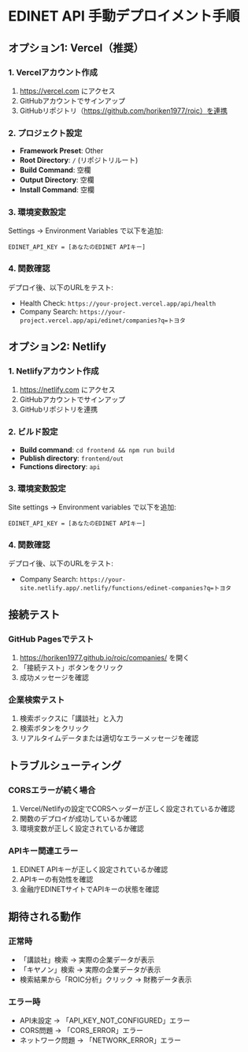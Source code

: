 # EDINET API 手動デプロイメント手順

## オプション1: Vercel（推奨）

### 1. Vercelアカウント作成
1. https://vercel.com にアクセス
2. GitHubアカウントでサインアップ
3. GitHubリポジトリ（https://github.com/horiken1977/roic）を連携

### 2. プロジェクト設定
- **Framework Preset**: Other
- **Root Directory**: `/` (リポジトリルート)
- **Build Command**: 空欄
- **Output Directory**: 空欄
- **Install Command**: 空欄

### 3. 環境変数設定
Settings → Environment Variables で以下を追加:
```
EDINET_API_KEY = [あなたのEDINET APIキー]
```

### 4. 関数確認
デプロイ後、以下のURLをテスト:
- Health Check: `https://your-project.vercel.app/api/health`
- Company Search: `https://your-project.vercel.app/api/edinet/companies?q=トヨタ`

## オプション2: Netlify

### 1. Netlifyアカウント作成
1. https://netlify.com にアクセス
2. GitHubアカウントでサインアップ
3. GitHubリポジトリを連携

### 2. ビルド設定
- **Build command**: `cd frontend && npm run build`
- **Publish directory**: `frontend/out`
- **Functions directory**: `api`

### 3. 環境変数設定
Site settings → Environment variables で以下を追加:
```
EDINET_API_KEY = [あなたのEDINET APIキー]
```

### 4. 関数確認
デプロイ後、以下のURLをテスト:
- Company Search: `https://your-site.netlify.app/.netlify/functions/edinet-companies?q=トヨタ`

## 接続テスト

### GitHub Pagesでテスト
1. https://horiken1977.github.io/roic/companies/ を開く
2. 「接続テスト」ボタンをクリック
3. 成功メッセージを確認

### 企業検索テスト
1. 検索ボックスに「講談社」と入力
2. 検索ボタンをクリック
3. リアルタイムデータまたは適切なエラーメッセージを確認

## トラブルシューティング

### CORSエラーが続く場合
1. Vercel/Netlifyの設定でCORSヘッダーが正しく設定されているか確認
2. 関数のデプロイが成功しているか確認
3. 環境変数が正しく設定されているか確認

### APIキー関連エラー
1. EDINET APIキーが正しく設定されているか確認
2. APIキーの有効性を確認
3. 金融庁EDINETサイトでAPIキーの状態を確認

## 期待される動作

### 正常時
- 「講談社」検索 → 実際の企業データが表示
- 「キヤノン」検索 → 実際の企業データが表示
- 検索結果から「ROIC分析」クリック → 財務データ表示

### エラー時
- API未設定 → 「API_KEY_NOT_CONFIGURED」エラー
- CORS問題 → 「CORS_ERROR」エラー
- ネットワーク問題 → 「NETWORK_ERROR」エラー